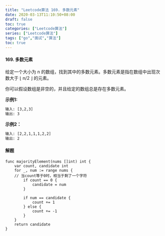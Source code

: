 ```yaml
---
title: "Leetcode算法 169. 多数元素"
date: 2020-03-13T11:10:50+08:00
draft: false
toc: true
categories: ["Leetcode算法"]
series: ["Leetcode算法"]
tags: ["go","面试","算法"]
toc: true
---
```


#### 169. 多数元素

给定一个大小为 n 的数组，找到其中的多数元素。多数元素是指在数组中出现次数大于 ⌊ n/2 ⌋ 的元素。

你可以假设数组是非空的，并且给定的数组总是存在多数元素。

**示例1:**
``` txt
输入: [3,2,3]
输出: 3
```

**示例2：**

``` txt
输入: [2,2,1,1,1,2,2]
输出: 2
```

#### 解题

``` golang
func majorityElement(nums []int) int {
	var count, candidate int
	for _, num := range nums {
	// 当count等于0时，相当于剩了一个字符
		if count == 0 {
			candidate = num
		}

		if num == candidate {
			count += 1
		} else {
			count += -1
		}
	}
	return candidate
}
```